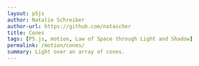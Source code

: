 ```yaml
---  
layout: p5js
author: Natalie Schreiber
author-url: https://github.com/natascher
title: Cones
tags: [P5.js, motion, Law of Space through Light and Shadow]
permalink: /motion/cones/
summary: Light over an array of cones.
---
```

